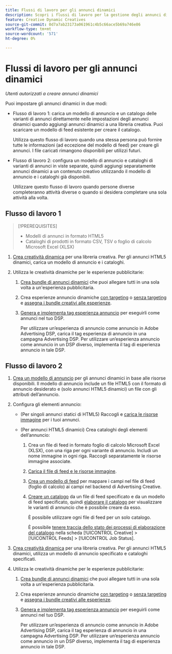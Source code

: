 ```yaml
---
title: Flussi di lavoro per gli annunci dinamici
description: Scopri i flussi di lavoro per la gestione degli annunci dinamici.
feature: Creative Dynamic Creatives
source-git-commit: 0d7a7ab23173a061961c4b5c66ace5b69a746e86
workflow-type: tm+mt
source-wordcount: '571'
ht-degree: 0%

---
```


# Flussi di lavoro per gli annunci dinamici

*Utenti autorizzati a creare annunci dinamici*

Puoi impostare gli annunci dinamici in due modi:

* Flusso di lavoro 1: carica un modello di annuncio e un catalogo delle varianti di annunci direttamente nelle impostazioni degli annunci dinamici quando aggiungi annunci dinamici a una libreria creativa. Puoi scaricare un modello di feed esistente per creare il catalogo.

  Utilizza questo flusso di lavoro quando una stessa persona può fornire tutte le informazioni (ad eccezione del modello di feed) per creare gli annunci. I file caricati rimangono disponibili per utilizzi futuri.

* Flusso di lavoro 2: configura un modello di annuncio e cataloghi di varianti di annunci in viste separate, quindi aggiungi separatamente annunci dinamici a un contenuto creativo utilizzando il modello di annuncio e i cataloghi già disponibili.

  Utilizzare questo flusso di lavoro quando persone diverse completeranno attività diverse o quando si desidera completare una sola attività alla volta.

## Flusso di lavoro 1

>[!PREREQUISITES]
>
>* Modelli di annunci in formato HTML5
>* Cataloghi di prodotti in formato CSV, TSV o foglio di calcolo Microsoft Excel (XLSX)

1. [Crea creatività dinamica](/help/creative/creative-libraries/creative-add-dynamic.md) per una libreria creativa. Per gli annunci HTML5 dinamici, carica un modello di annuncio e i cataloghi.

1. Utilizza le creatività dinamiche per le esperienze pubblicitarie:

   1. [Crea bundle di annunci dinamici](/help/creative/creative-libraries/bundle-manage.md) che puoi allegare tutti in una sola volta a un&#39;esperienza pubblicitaria.

   1. Crea esperienze annuncio dinamiche [con targeting](/help/creative/experiences/experience-create-targeting.md) o [senza targeting](/help/creative/experiences/experience-create-no-targeting.md) e [assegna i bundle creativi alle esperienze](/help/creative/experiences/experience-assign-creative-bundles.md).

   1. [Genera e implementa tag esperienza annuncio](/help/creative/experiences/experience-tag-export.md) per eseguirli come annunci nel tuo DSP.

      Per utilizzare un’esperienza di annuncio come annuncio in Adobe Advertising DSP, carica il tag esperienza di annuncio in una campagna Advertising DSP. Per utilizzare un’esperienza annuncio come annuncio in un DSP diverso, implementa il tag di esperienza annuncio in tale DSP.

## Flusso di lavoro 2

1. [Crea un modello di annuncio](/help/creative/ad-templates/ad-template-manage.md) per gli annunci dinamici in base alle risorse disponibili. Il modello di annuncio include un file HTML5 con il formato di annuncio desiderato e (solo annunci HTML5 dinamici) un file con gli attributi dell’annuncio.

1. Configura gli elementi annuncio:

   * (Per singoli annunci statici di HTML5) Raccogli e [carica le risorse immagine](/help/creative/feeds/asset-manage.md) per i tuoi annunci.

   * (Per annunci HTML5 dinamici) Crea cataloghi degli elementi dell’annuncio:

      1. Crea un file di feed in formato foglio di calcolo Microsoft Excel (XLSX), con una riga per ogni variante di annuncio. Includi un nome immagine in ogni riga. Raccogli separatamente le risorse immagine associate.

      1. [Carica il file di feed e le risorse immagine](/help/creative/feeds/asset-manage.md).

      1. [Crea un modello di feed](/help/creative/feeds/feed-template-manage.md) per mappare i campi nel file di feed (foglio di calcolo) ai campi nel backend di Advertising Creative.

      1. [Creare un catalogo](/help/creative/feeds/catalog-manage.md#feed-catalog-create) da un file di feed specificato e da un modello di feed specificato, quindi [elaborare il catalogo](/help/creative/feeds/catalog-manage.md#feed-catalog-process) per visualizzare le varianti di annuncio che è possibile creare da esso.

         È possibile utilizzare ogni file di feed per un solo catalogo.

         È possibile [tenere traccia dello stato dei processi di elaborazione del catalogo](/help/creative/feeds/job-status-track.md) nella scheda [!UICONTROL Creative] > [!UICONTROL Feeds] > [!UICONTROL Job Status].

1. [Crea creatività dinamica](/help/creative/creative-libraries/creative-add-dynamic.md) per una libreria creativa. Per gli annunci HTML5 dinamici, utilizza un modello di annuncio specificato e cataloghi specificati.

1. Utilizza le creatività dinamiche per le esperienze pubblicitarie:

   1. [Crea bundle di annunci dinamici](/help/creative/creative-libraries/bundle-manage.md) che puoi allegare tutti in una sola volta a un&#39;esperienza pubblicitaria.

   1. Crea esperienze annuncio dinamiche [con targeting](/help/creative/experiences/experience-create-targeting.md) o [senza targeting](/help/creative/experiences/experience-create-no-targeting.md) e [assegna i bundle creativi alle esperienze](/help/creative/experiences/experience-assign-creative-bundles.md).

   1. [Genera e implementa tag esperienza annuncio](/help/creative/experiences/experience-tag-export.md) per eseguirli come annunci nel tuo DSP.

      Per utilizzare un’esperienza di annuncio come annuncio in Adobe Advertising DSP, carica il tag esperienza di annuncio in una campagna Advertising DSP. Per utilizzare un’esperienza annuncio come annuncio in un DSP diverso, implementa il tag di esperienza annuncio in tale DSP.
